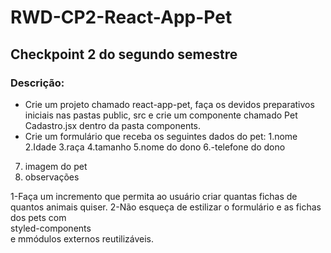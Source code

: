 # RWD-CP2-React-App-Pet
## Checkpoint 2 do segundo semestre
### Descrição:
- Crie um projeto chamado react-app-pet, faça os devidos preparativos iniciais nas pastas public, src e crie um componente chamado Pet Cadastro.jsx dentro da pasta components.
- Crie um formulário que receba os seguintes dados do pet:
1.nome
2.Idade
3.raça
4.tamanho
5.nome do dono
6.-telefone do dono
7. imagem do pet
8. observações

1-Faça um incremento que permita ao usuário criar quantas fichas de quantos animais quiser.
2-Não esqueça de estilizar o formulário e as fichas dos pets com <br>styled-components<br> e mmódulos externos reutilizáveis.